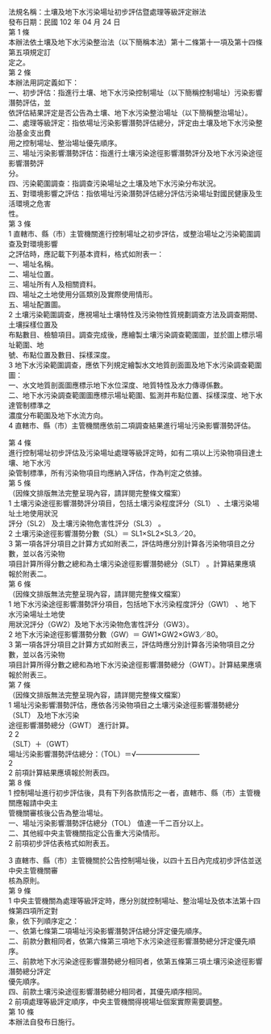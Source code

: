 法規名稱：土壤及地下水污染場址初步評估暨處理等級評定辦法  
發布日期：民國 102 年 04 月 24 日  
第 1 條  
本辦法依土壤及地下水污染整治法（以下簡稱本法）第十二條第十一項及第十四條第五項規定訂  
定之。  
第 2 條  
本辦法用詞定義如下：  
一、初步評估：指進行土壤、地下水污染控制場址（以下簡稱控制場址）污染影響潛勢評估，並  
依評估結果評定是否公告為土壤、地下水污染整治場址（以下簡稱整治場址）。  
二、處理等級評定：指依場址污染影響潛勢評估總分，評定由土壤及地下水污染整治基金支出費  
用之控制場址、整治場址優先順序。  
三、場址污染影響潛勢評估：指進行土壤污染途徑影響潛勢評分及地下水污染途徑影響潛勢評  
分。  
四、污染範圍調查：指調查污染場址之土壤及地下水污染分布狀況。  
五、對環境影響之評估：指依場址污染潛勢評估總分評估污染場址對國民健康及生活環境之危害  
性。  
第 3 條  
1 直轄市、縣（市）主管機關進行控制場址之初步評估，或整治場址之污染範圍調查及對環境影響  
之評估時，應記載下列基本資料，格式如附表一：  
一、場址名稱。  
二、場址位置。  
三、場址所有人及相關資料。  
四、場址之土地使用分區類別及實際使用情形。  
五、場址配置圖。  
2 土壤污染範圍調查，應視場址土壤特性及污染物性質規劃調查方法及調查期間、土壤採樣位置及  
布點數目、檢驗項目。調查完成後，應繪製土壤污染調查範圍圖，並於圖上標示場址範圍、地  
號、布點位置及數目、採樣深度。  
3 地下水污染範圍調查，應依下列規定繪製水文地質剖面圖及地下水污染調查範圍圖：  
一、水文地質剖面圖應標示地下水位深度、地質特性及水力傳導係數。  
二、地下水污染調查範圍圖應標示場址範圍、監測井布點位置、採樣深度、地下水達管制標準之  
濃度分布範圍及地下水流方向。  
4 直轄市、縣（市）主管機關應依前二項調查結果進行場址污染影響潛勢評估。  


第 4 條  
進行控制場址初步評估及污染場址處理等級評定時，如有二項以上污染物項目達土壤、地下水污  
染管制標準，所有污染物項目均應納入評估，作為判定之依據。  
第 5 條  
（因條文排版無法完整呈現內容，請詳閱完整條文檔案）  
1 土壤污染途徑影響潛勢評分項目，包括土壤污染程度評分（SL1） 、土壤污染場址土地使用狀況  
評分（SL2） 及土壤污染物危害性評分（SL3） 。  
2 土壤污染途徑影響潛勢分數（SL）＝ SL1×SL2×SL3／20。  
3 第一項各評分項目之計算方式如附表二，評估時應分別計算各污染物項目之分數，並以各污染物  
項目計算所得分數之總和為土壤污染途徑影響潛勢總分（SLT） 。計算結果應填報於附表二。  
第 6 條  
（因條文排版無法完整呈現內容，請詳閱完整條文檔案）  
1 地下水污染途徑影響潛勢評分項目，包括地下水污染程度評分（GW1） 、地下水污染場址土地使  
用狀況評分（GW2）及地下水污染物危害性評分（GW3）。  
2 地下水污染途徑影響潛勢分數（GW）＝ GW1×GW2×GW3／80。  
3 第一項各評分項目之計算方式如附表三，評估時應分別計算各污染物項目之分數，並以各污染物  
項目計算所得分數之總和為地下水污染途徑影響潛勢總分（GWT）。計算結果應填報於附表三。  
第 7 條  
（因條文排版無法完整呈現內容，請詳閱完整條文檔案）  
1 場址污染影響潛勢評估，應依各污染物項目之土壤污染途徑影響潛勢總分（SLT） 及地下水污染  
途徑影響潛勢總分（GWT） 進行計算。  
2 2  
（SLT）＋（GWT）  
場址污染影響潛勢評估總分：（TOL）＝√—————————  
2  
2 前項計算結果應填報於附表四。  
第 8 條  
1 控制場址進行初步評估後，具有下列各款情形之一者，直轄市、縣（市）主管機關應報請中央主  
管機關審核後公告為整治場址。  
一、場址污染影響潛勢評估總分（TOL） 值達一千二百分以上。  
二、其他經中央主管機關指定公告重大污染情形。  
2 前項初步評估表格式如附表五。  


3 直轄市、縣（市）主管機關於公告控制場址後，以四十五日內完成初步評估並送中央主管機關審  
核為原則。  
第 9 條  
1 中央主管機關為處理等級評定時，應分別就控制場址、整治場址及依本法第十四條第四項所定對  
象，依下列順序定之：  
一、依第七條第二項場址污染影響潛勢評估總分評定優先順序。  
二、前款分數相同者，依第六條第三項地下水污染途徑影響潛勢總分評定優先順序。  
三、前款地下水污染途徑影響潛勢總分相同者，依第五條第三項土壤污染途徑影響潛勢總分評定  
優先順序。  
四、前款土壤污染途徑影響潛勢總分相同者，其優先順序相同。  
2 前項處理等級評定順序，中央主管機關得視場址個案實際需要調整。  
第 10 條  
本辦法自發布日施行。  


